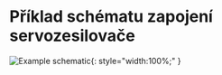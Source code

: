 # Příklad schématu zapojení servozesilovače

![Example schematic](../img/TGZ-D-560-3_9_schematic.svg){: style="width:100%;" }

